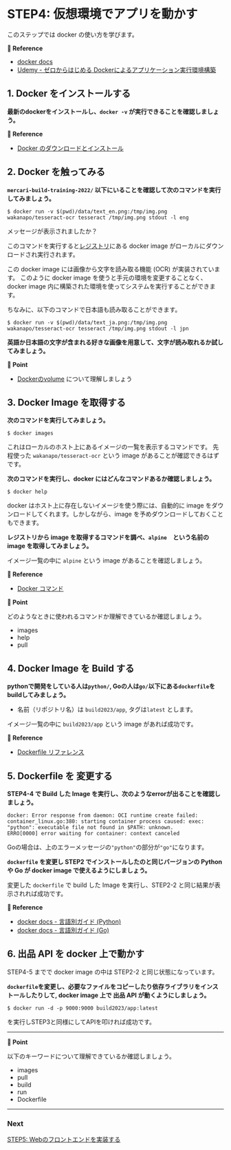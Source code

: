 # STEP4: 仮想環境でアプリを動かす

このステップでは docker の使い方を学びます。

**:book: Reference**

* [docker docs](https://matsuand.github.io/docs.docker.jp.onthefly/get-started/overview/)
* [Udemy - ゼロからはじめる Dockerによるアプリケーション実行環境構築](https://www.udemy.com/course/docker-k/)

## 1. Docker をインストールする
**最新のdockerをインストールし、`docker -v` が実行できることを確認しましょう。**

**:book: Reference**

* [Docker のダウンロードとインストール](https://matsuand.github.io/docs.docker.jp.onthefly/get-started/#download-and-install-docker)
## 2. Docker を触ってみる
**`mercari-build-training-2022/` 以下にいることを確認して次のコマンドを実行してみましょう。**

```shell
$ docker run -v $(pwd)/data/text_en.png:/tmp/img.png wakanapo/tesseract-ocr tesseract /tmp/img.png stdout -l eng
```

メッセージが表示されましたか？

このコマンドを実行すると[レジストリ](https://hub.docker.com/repository/docker/wakanapo/tesseract-ocr)にある docker image がローカルにダウンロードされ実行されます。

この docker image には画像から文字を読み取る機能 (OCR) が実装されています。
このように docker image を使うと手元の環境を変更することなく、docker image 内に構築された環境を使ってシステムを実行することができます。

ちなみに、以下のコマンドで日本語も読み取ることができます。

```shell
$ docker run -v $(pwd)/data/text_ja.png:/tmp/img.png wakanapo/tesseract-ocr tesseract /tmp/img.png stdout -l jpn
```

**英語か日本語の文字が含まれる好きな画像を用意して、文字が読み取れるか試してみましょう。**

**:beginner: Point**

* [Dockerのvolume](https://matsuand.github.io/docs.docker.jp.onthefly/storage/volumes/) について理解しましょう

## 3. Docker Image を取得する

**次のコマンドを実行してみましょう。**
```shell
$ docker images
```

これはローカルのホスト上にあるイメージの一覧を表示するコマンドです。
先程使った `wakanapo/tesseract-ocr` という image があることが確認できるはずです。

**次のコマンドを実行し、docker にはどんなコマンドあるか確認しましょう。**
```
$ docker help
```

docker はホスト上に存在しないイメージを使う際には、自動的に image をダウンロードしてくれます。しかしながら、image を予めダウンロードしておくこともできます。

**レジストリから image を取得するコマンドを調べ、`alpine`　という名前の image を取得してみましょう。**

イメージ一覧の中に `alpine` という image があることを確認しましょう。

**:book: Reference**

* [Docker コマンド](https://docs.docker.jp/engine/reference/commandline/index.html)

**:beginner: Point**

どのようなときに使われるコマンドか理解できているか確認しましょう。

* images
* help
* pull


## 4. Docker Image を Build する
**pythonで開発をしている人は`python/`, Goの人は`go/`以下にある`dockerfile`をbuildしてみましょう。**

* 名前（リポジトリ名）は `build2023/app`, タグは`latest` とします。

イメージ一覧の中に `build2023/app` という image があれば成功です。


**:book: Reference**

* [Dockerfile リファレンス](https://docs.docker.jp/engine/reference/builder.html)

## 5. Dockerfile を 変更する
**STEP4-4 で Build した Image を実行し、次のようなerrorが出ることを確認しましょう。**

```
docker: Error response from daemon: OCI runtime create failed: container_linux.go:380: starting container process caused: exec: "python": executable file not found in $PATH: unknown.
ERRO[0000] error waiting for container: context canceled 
```
Goの場合は、上のエラーメッセージの`"python"`の部分が`"go"`になります。


**`dockerfile` を変更し STEP2 でインストールしたのと同じバージョンの Python や Go が docker image で使えるようにしましょう。**

変更した `dockerfile` で build した Image を実行し、STEP2-2 と同じ結果が表示されれば成功です。

**:book: Reference**

* [docker docs - 言語別ガイド (Python)](https://matsuand.github.io/docs.docker.jp.onthefly/language/python/)
* [docker docs - 言語別ガイド (Go)](https://matsuand.github.io/docs.docker.jp.onthefly/language/golang/)

## 6. 出品 API を docker 上で動かす

STEP4-5 までで docker image の中は STEP2-2 と同じ状態になっています。

**`dockerfile`を変更し、必要なファイルをコピーしたり依存ライブラリをインストールしたりして, docker image 上で 出品 API が動くようにしましょう。**

`$ docker run -d -p 9000:9000 build2023/app:latest`

を実行しSTEP3と同様にしてAPIを叩ければ成功です。

---
**:beginner: Point**

以下のキーワードについて理解できているか確認しましょう。

* images
* pull
* build
* run
* Dockerfile

---

### Next

[STEP5: Webのフロントエンドを実装する](step5.ja.md)
